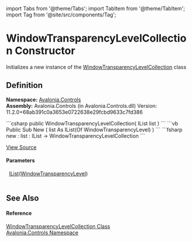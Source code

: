 import Tabs from '@theme/Tabs'; 
import TabItem from '@theme/TabItem'; 
import Tag from '@site/src/components/Tag'; 

# WindowTransparencyLevelCollection Constructor


Initializes a new instance of the <a href="T_Avalonia_Controls_WindowTransparencyLevelCollection">WindowTransparencyLevelCollection</a> class



## Definition
**Namespace:** <a href="N_Avalonia_Controls">Avalonia.Controls</a>  
**Assembly:** Avalonia.Controls (in Avalonia.Controls.dll) Version: 11.2.0+68ab391c0a3653e0722638e29fcbd9633c7fd386

<Tabs groupId="api-code-preview">
<TabItem value="csharp" label="C#">
```csharp
public WindowTransparencyLevelCollection(
	IList<WindowTransparencyLevel> list
)
```
</TabItem>
<TabItem value="vb" label="VB">
```vb
Public Sub New ( 
	list As IList(Of WindowTransparencyLevel)
)
```
</TabItem>
<TabItem value="fsharp" label="F#">
```fsharp
new : 
        list : IList<WindowTransparencyLevel> -> WindowTransparencyLevelCollection
```
</TabItem>
</Tabs>



<a href="https://github.com/AvaloniaUI/Avalonia/tree/master/srcAvalonia.Controls/WindowTransparencyLevel.cs#L48" title="View the source code">View Source</a>



#### Parameters
<dl><dt>  <a href="https://learn.microsoft.com/dotnet/api/system.collections.generic.ilist-1" target="_blank" rel="noopener noreferrer">IList</a>(<a href="T_Avalonia_Controls_WindowTransparencyLevel">WindowTransparencyLevel</a>)</dt><dd> </dd></dl>

## See Also


#### Reference
<a href="T_Avalonia_Controls_WindowTransparencyLevelCollection">WindowTransparencyLevelCollection Class</a>  
<a href="N_Avalonia_Controls">Avalonia.Controls Namespace</a>  
